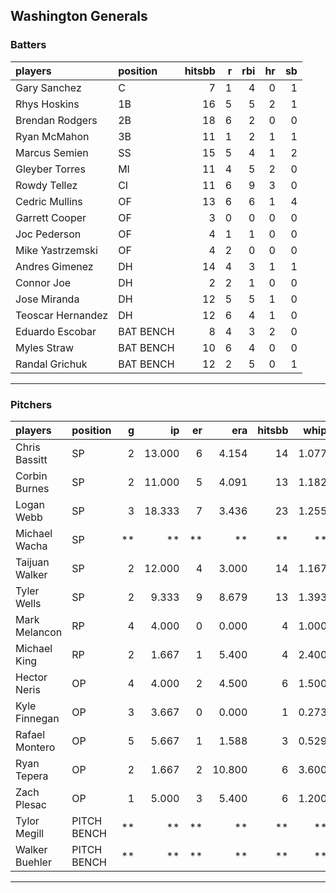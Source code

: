 ## Washington Generals

### Batters

 
|players           |position  | hitsbb|  r| rbi| hr| sb| 
|:-----------------|:---------|------:|--:|---:|--:|--:| 
|Gary Sanchez      |C         |      7|  1|   4|  0|  1| 
|Rhys Hoskins      |1B        |     16|  5|   5|  2|  1| 
|Brendan Rodgers   |2B        |     18|  6|   2|  0|  0| 
|Ryan McMahon      |3B        |     11|  1|   2|  1|  1| 
|Marcus Semien     |SS        |     15|  5|   4|  1|  2| 
|Gleyber Torres    |MI        |     11|  4|   5|  2|  0| 
|Rowdy Tellez      |CI        |     11|  6|   9|  3|  0| 
|Cedric Mullins    |OF        |     13|  6|   6|  1|  4| 
|Garrett Cooper    |OF        |      3|  0|   0|  0|  0| 
|Joc Pederson      |OF        |      4|  1|   1|  0|  0| 
|Mike Yastrzemski  |OF        |      4|  2|   0|  0|  0| 
|Andres Gimenez    |DH        |     14|  4|   3|  1|  1| 
|Connor Joe        |DH        |      2|  2|   1|  0|  0| 
|Jose Miranda      |DH        |     12|  5|   5|  1|  0| 
|Teoscar Hernandez |DH        |     12|  6|   4|  1|  0| 
|Eduardo Escobar   |BAT BENCH |      8|  4|   3|  2|  0| 
|Myles Straw       |BAT BENCH |     10|  6|   4|  0|  0| 
|Randal Grichuk    |BAT BENCH |     12|  2|   5|  0|  1| 


* * *

### Pitchers

 
|players        |position    |  g|     ip| er|    era| hitsbb|  whip| so|  w| sv| 
|:--------------|:-----------|--:|------:|--:|------:|------:|-----:|--:|--:|--:| 
|Chris Bassitt  |SP          |  2| 13.000|  6|  4.154|     14| 1.077| 13|  0|  0| 
|Corbin Burnes  |SP          |  2| 11.000|  5|  4.091|     13| 1.182| 16|  1|  0| 
|Logan Webb     |SP          |  3| 18.333|  7|  3.436|     23| 1.255| 12|  1|  0| 
|Michael Wacha  |SP          | **|     **| **|     **|     **|    **| **| **| **| 
|Taijuan Walker |SP          |  2| 12.000|  4|  3.000|     14| 1.167|  8|  1|  0| 
|Tyler Wells    |SP          |  2|  9.333|  9|  8.679|     13| 1.393|  9|  0|  0| 
|Mark Melancon  |RP          |  4|  4.000|  0|  0.000|      4| 1.000|  5|  0|  2| 
|Michael King   |RP          |  2|  1.667|  1|  5.400|      4| 2.400|  2|  0|  0| 
|Hector Neris   |OP          |  4|  4.000|  2|  4.500|      6| 1.500|  4|  1|  1| 
|Kyle Finnegan  |OP          |  3|  3.667|  0|  0.000|      1| 0.273|  2|  0|  2| 
|Rafael Montero |OP          |  5|  5.667|  1|  1.588|      3| 0.529|  2|  1|  1| 
|Ryan Tepera    |OP          |  2|  1.667|  2| 10.800|      6| 3.600|  1|  0|  0| 
|Zach Plesac    |OP          |  1|  5.000|  3|  5.400|      6| 1.200|  4|  0|  0| 
|Tylor Megill   |PITCH BENCH | **|     **| **|     **|     **|    **| **| **| **| 
|Walker Buehler |PITCH BENCH | **|     **| **|     **|     **|    **| **| **| **| 


* * *


